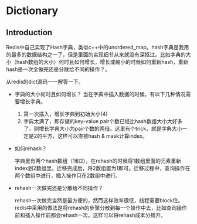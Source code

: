 # Dictionary
## Introduction
Redis中自己实现了Hash字典，类似c++中的unordered_map。hash字典是我用的最多的数据结构之一了，但是里面的实现细节从来就没有深抠过。比如字典的大小（hash数组的大小）何时且如何增长，增长或缩小的时候如何重新hash，重新hash是一次全做完还是分散给不同的操作？。

从redis的dict源码一一解答一下。
* 字典的大小何时且如何增长？
  当在字典中插入数据的时候，有以下几种情况需要增长字典。
  1. 第一次插入，增长字典到初始大小(4)
  2. 字典太满了，即存储的key-value pair个数已经比hash数组大小大好多了，则增长字典大小为pair个数的两倍。这里有个trick，就是字典大小一定是2的平方，这样可以直接hash & mask计算index。

* 如何rehash？
    
    字典里有两个hash数组（1和2），在rehash的时候将1数组里面的元素重新index到2数组里。迁移完成后，将2数组置为1即可。迁移过程中，查询操作在两个数组中进行，插入操作只在2数组中进行。

* rehash一次做完还是分散给不同操作？

    rehash一次做完当然是最方便的，然而这样效率很低，线程需要block住。redis中采用的做法是将rehash的步骤分散到每一个操作中去，比如查询操作前和插入操作前都会rehash一次。这样可以将rehash成本分摊开。